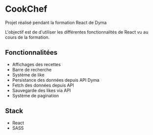 # CookChef

Projet réalisé pendant la formation React de Dyma

L'objectif est de d'utiliser les différentes fonctionnalités de React vu au cours de la formation.

## Fonctionnalitées

- Affichages des recettes
- Barre de recherche
- Système de like
- Persistance des données depuis API Dyma
- Fetch des données depuis API
- Sauvegarde des likes via API
- Système de pagination

## Stack

- React
- SASS
